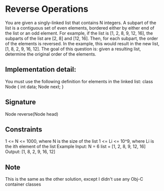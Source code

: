 # Reverse Operations

You are given a singly-linked list that contains N integers. A subpart of the list is a contiguous set of even elements, bordered either by either end of the list or an odd element. For example, if the list is [1, 2, 8, 9, 12, 16], the subparts of the list are [2, 8] and [12, 16].
Then, for each subpart, the order of the elements is reversed. In the example, this would result in the new list, [1, 8, 2, 9, 16, 12].
The goal of this question is: given a resulting list, determine the original order of the elements.


## Implementation detail:
You must use the following definition for elements in the linked list:
class Node {
    int data;
    Node next;
}


## Signature
Node reverse(Node head)

## Constraints
1 <= N <= 1000, where N is the size of the list
1 <= Li <= 10^9, where Li is the ith element of the list
Example
Input:
N = 6
list = [1, 2, 8, 9, 12, 16]
Output:
[1, 8, 2, 9, 16, 12]

## Note 
This is the same as the other solution, except I didn't use any Obj-C container classes
